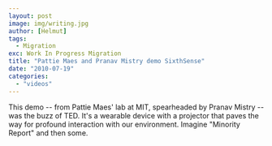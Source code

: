 ```yaml
---
layout: post
image: img/writing.jpg
author: [Helmut]
tags:
  - Migration
exc: Work In Progress Migration
title: "Pattie Maes and Pranav Mistry demo SixthSense"
date: "2010-07-19"
categories: 
  - "videos"
---
```


This demo -- from Pattie Maes' lab at MIT, spearheaded by Pranav Mistry -- was the buzz of TED. It's a wearable device with a projector that paves the way for profound interaction with our environment. Imagine "Minority Report" and then some.
